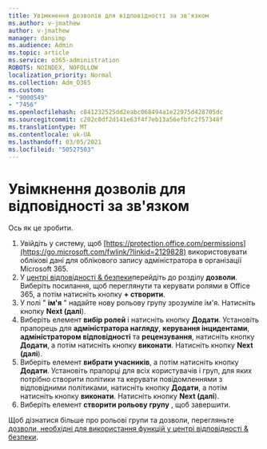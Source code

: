 ```yaml
---
title: Увімкнення дозволів для відповідності за зв'язком
ms.author: v-jmathew
author: v-jmathew
manager: dansimp
ms.audience: Admin
ms.topic: article
ms.service: o365-administration
ROBOTS: NOINDEX, NOFOLLOW
localization_priority: Normal
ms.collection: Adm_O365
ms.custom:
- "9000549"
- "7456"
ms.openlocfilehash: c841232525dd2eabc068494a1e22975d428705dc
ms.sourcegitcommit: c202c0df2d141e63f4f7eb13a56efbfc2f57348f
ms.translationtype: MT
ms.contentlocale: uk-UA
ms.lasthandoff: 03/05/2021
ms.locfileid: "50527503"
---
```

# <a name="enable-permissions-for-communication-compliance"></a>Увімкнення дозволів для відповідності за зв'язком

Ось як це зробити.

1. Увійдіть у систему, щоб [https://protection.office.com/permissions](https://go.microsoft.com/fwlink/?linkid=2129828) використовувати облікові дані для облікового запису адміністратора в організації Microsoft 365.
2. У [центрі відповідності & безпеки](https://go.microsoft.com/fwlink/?linkid=2101341)перейдіть до розділу **дозволи**. Виберіть посилання, щоб переглянути та керувати ролями в Office 365, а потім натисніть кнопку **\+ створити**.
3. У полі " **ім'я** " надайте нову рольову групу зрозуміле ім'я. Натисніть кнопку **Next (далі**).
4. Виберіть елемент **вибір ролей** і натисніть кнопку **Додати**. Установіть прапорець для **адміністратора нагляду**, **керування інцидентами**, **адміністратором відповідності** та **рецензування**, натисніть кнопку **Додати**, а потім натисніть кнопку **виконати**. Натисніть кнопку **Next (далі**).
5. Виберіть елемент **вибрати учасників**, а потім натисніть кнопку **Додати**. Установіть прапорці для всіх користувачів і груп, для яких потрібно створити політики та керувати повідомленнями з відповідними політиками, натисніть кнопку **Додати**, а потім натисніть кнопку **виконати**. Натисніть кнопку **Next (далі**).
6. Виберіть елемент **створити рольову групу** , щоб завершити.

Щоб дізнатися більше про рольові групи та дозволи, перегляньте [дозволи, необхідні для використання функцій у центрі відповідності & безпеки](https://go.microsoft.com/fwlink/?linkid=2114184).
